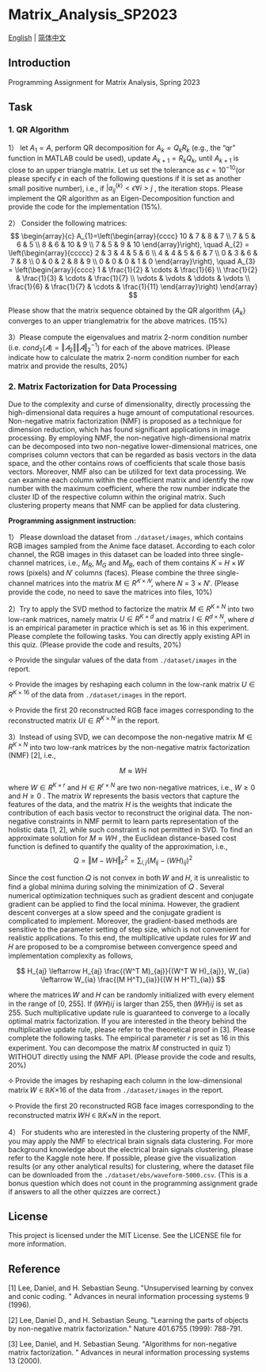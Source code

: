 # Matrix_Analysis_SP2023

[English](README-en.md) | [简体中文](README.md)

## Introduction
Programming Assignment for Matrix Analysis, Spring 2023

## Task
### 1. QR Algorithm
1） let $A_1=A$, perform QR decomposition for $A_k=Q_k R_k$ (e.g., the “qr” function in MATLAB could be used), update
$A_{k+1}=R_k Q_k$, until $A_{k+1}$ is close to an upper triangle matrix. Let us set the tolerance as $\epsilon=10^{-10}$(or please specify $\epsilon$ in each of the following questions if it is set as another small positive number), i.e., if $|a_{ij}^{(k)} < \epsilon \forall i > j$ , the iteration stops. Please implement the QR algorithm as an Eigen-Decomposition function and provide the code for the implementation (15%).

2） Consider the following matrices:
$$
\begin{array}{c}
A_{1}=\left(\begin{array}{cccc}
10 & 7 & 8 & 7 \\
7 & 5 & 6 & 5 \\
8 & 6 & 10 & 9 \\
7 & 5 & 9 & 10
\end{array}\right), \quad A_{2} = \left(\begin{array}{ccccc}
2 & 3 & 4 & 5 & 6 \\
4 & 4 & 5 & 6 & 7 \\
0 & 3 & 6 & 7 & 8 \\
0 & 0 & 2 & 8 & 9 \\
0 & 0 & 0 & 1 & 0
\end{array}\right), \quad A_{3} = \left(\begin{array}{cccc}
1 & \frac{1}{2} & \cdots & \frac{1}{6} \\
\frac{1}{2} & \frac{1}{3} & \cdots & \frac{1}{7} \\
\vdots & \vdots & \ddots & \vdots \\
\frac{1}{6} & \frac{1}{7} & \cdots & \frac{1}{11}
\end{array}\right)
\end{array}
$$

Please show that the matrix sequence obtained by the QR algorithm {$A_k$} converges to an upper trianglematrix for the above matrices. (15%)

3）Please compute the eigenvalues and matrix 2-norm condition number (i.e. $cond_2 (𝐴) = \Vert 𝐴_2 \Vert \Vert 𝐴 \Vert_{2}^{-1}$) for each of the above matrices. (Please indicate how to calculate the matrix 2-norm condition number for each matrix and provide the results, 20%)

### 2. Matrix Factorization for Data Processing
Due to the complexity and curse of dimensionality, directly processing the high-dimensional data requires a huge amount of computational resources. Non-negative matrix factorization (NMF) is proposed as a technique for dimension reduction, which has found significant applications in image processing. By employing NMF, the non-negative high-dimensional matrix can be decomposed into two non-negative lower-dimensional matrices, one comprises column vectors that can be regarded as basis vectors in the data space, and the other contains rows of coefficients that scale those basis vectors. Moreover, NMF also can be utilized for text data processing. We can examine each column within the coefficient matrix and identify the row number with the maximum coefficient, where the row number indicate the cluster ID of the respective column within the original matrix. Such clustering property means that NMF can be applied for data clustering.

<b>Programming assignment instruction:</b>

1） Please download the dataset from `./dataset/images`, which contains RGB images sampled from the Anime face dataset. According to each color channel, the RGB images in this dataset can be loaded into three single-channel matrices, i.e., $M_R$, $M_G$ and $M_B$, each of them contains 𝐾 = 𝐻 × 𝑊 rows (pixels) and 𝑁′ columns (faces). Please combine the three single-channel matrices into the matrix $M \in R^{𝐾×𝑁}$, where 𝑁 = 3 × 𝑁′. (Please provide the code, no need to save the matrices into files, 10%)

2）Try to apply the SVD method to factorize the matrix $M \in R^{K\times N}$ into two low-rank matrices, namely matrix $U \in R^{K \times d}$ and matrix $I\in R^{d \times N}$, where 𝑑 is an empirical parameter in practice which is set as 16 in this experiment. Please complete the following tasks. You can directly apply existing API in this quiz. (Please provide the code and results, 20%)

  ⯎ Provide the singular values of the data from `./dataset/images` in the report.

  ⯎ Provide the images by reshaping each column in the low-rank matrix $U \in R^{K \times 16}$ of the data from `./dataset/images` in the report.

  ⯎ Provide the first 20 reconstructed RGB face images corresponding to the reconstructed matrix $UI \in R^{K\times N}$ in the report.

3）Instead of using SVD, we can decompose the non-negative matrix $M \in  R^{K\times N}$ into two low-rank matrices by the non-negative matrix factorization (NMF) [2], i.e.,

$$
M \approx W H
$$

where $W\in R^{K \times r}$ and $H \in R^{r \times N}$ are two non-negative matrices, i.e., $W \geq 0$ and $H \geq 0$ . The matrix $W$ represents the basis vectors that capture the features of the data, and the matrix $H$ is the weights that indicate the contribution of each basis vector to reconstruct the original data. The non-negative constraints in NMF permit to learn parts representation of the holistic data [1, 2], while such constraint is not permitted in SVD. To find an approximate solution for $M \approx W H$ , the Euclidean distance-based cost function is defined to quantify the quality of the approximation, i.e.,
$$
Q=\Vert M - W H \Vert_{F}^2 = \sum_{i, j} (M_{ij} - (W H)_{ij})^2
$$

Since the cost function 𝑄 is not convex in both 𝑊 and 𝐻, it is unrealistic to find a global minima during solving the minimization of 𝑄 . Several numerical optimization techniques such as gradient descent and conjugate gradient can be applied to find the local minima. However, the gradient descent converges at a slow speed and the conjugate gradient is complicated to implement. Moreover, the gradient-based methods are sensitive to the parameter setting of step size, which is not convenient for realistic applications. To this end, the multiplicative update rules for 𝑊 and 𝐻 are proposed to be a compromise between convergence speed and implementation complexity as follows,

$$
H_{aj} \leftarrow H_{aj} \frac{(W^T M)_{aj}}{(W^T W H)_{aj}}, W_{ia} \leftarrow W_{ia} \frac{(M H^T)_{ia}}{(W H H^T)_{ia}}
$$

where the matrices 𝑊 and 𝐻 can be randomly initialized with every element in the range of [0, 255]. If (𝑊𝐻)𝑖𝑗 is larger than 255, then (𝑊𝐻)𝑖𝑗 is set as 255. Such multiplicative update rule is guaranteed to converge to a locally optimal matrix factorization. If you are interested in the theory behind the multiplicative update rule, please refer to the theoretical proof in [3]. Please complete the following tasks. The empirical parameter 𝑟 is set as 16 in this experiment. You can decompose the matrix 𝑀 constructed in quiz 1） WITHOUT directly using the NMF API. (Please provide the code and results, 20%)

  ⯎  Provide the images by reshaping each column in the low-dimensional matrix 𝑊 ∈ ℝ𝐾×16 of the
data from `./dataset/images` in the report.

  ⯎  Provide the first 20 reconstructed RGB face images corresponding to the reconstructed matrix
𝑊𝐻 ∈ ℝ𝐾×𝑁 in the report.

4） For students who are interested in the clustering property of the NMF, you may apply the NMF to electrical brain signals data clustering. For more background knowledge about the electrical brain signals clustering, please refer to the Kaggle note here. If possible, please give the visualization results (or any other analytical results) for clustering, where the dataset file can be downloaded from the `./dataset/ebs/waveform-5000.csv`. (This is a bonus question which does not count in the programming assignment grade if answers to all the other quizzes are correct.)

## License
This project is licensed under the MIT License. See the LICENSE file for more information.

## Reference
[1] Lee, Daniel, and H. Sebastian Seung. "Unsupervised learning by convex and conic coding. " Advances in neural information processing systems 9 (1996).

[2] Lee, Daniel D., and H. Sebastian Seung. "Learning the parts of objects by non-negative matrix factorization." Nature 401.6755 (1999): 788-791.

[3] Lee, Daniel, and H. Sebastian Seung. "Algorithms for non-negative matrix factorization. " Advances in neural information processing systems 13 (2000).
